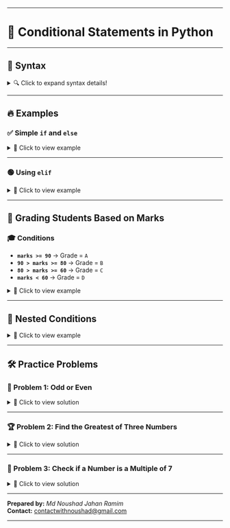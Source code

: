 
---

# 🌟 Conditional Statements in Python


---

## 📜 Syntax  

<details>
<summary>🔍 Click to expand syntax details!</summary>

```python
if condition:  # Executes if the condition is True
    statement1
elif condition:  # Executes if the previous conditions are False, and this one is True
    statement2
else:  # Executes if all conditions are False
    statementN
```

</details>  

---

## 🔥 Examples  

### ✅ Simple `if` and `else`  
<details>
<summary>🔗 Click to view example</summary>

```python
age = 14
if age >= 18:
    print("can vote")
    print("can drive")
else:
    print("can't vote")
```

Output:  
> can't vote  

</details>  

---

### 🟢 Using `elif`  
<details>
<summary>🔗 Click to view example</summary>

```python
light = "green"

if light == "red":
    print("Stop")
elif light == "green":
    print("Go")
elif light == "yellow":
    print("Go fast")
else:
    print("Invalid light")

print("End of code")
```

Output:  
> Go  
> End of code  

</details>  

---

## 🧮 Grading Students Based on Marks  

### 🎓 Conditions  
- **`marks >= 90`** → Grade = `A`  
- **`90 > marks >= 80`** → Grade = `B`  
- **`80 > marks >= 60`** → Grade = `C`  
- **`marks < 60`** → Grade = `D`  

<details>
<summary>🔗 Click to view example</summary>

```python
marks = int(input("Enter your marks: "))
if marks >= 90:
    grade = "A"
elif marks < 90 and marks >= 80:
    grade = "B"
elif marks < 80 and marks >= 60:
    grade = "C"
else:
    grade = "D"

print("Grade is:", grade)
```

Example Input:  
> 85  

Output:  
> Grade is: B  

</details>  

---

## 🔄 Nested Conditions  
<details>
<summary>🔗 Click to view example</summary>

```python
age = 64
if age >= 18:
    if age >= 90:
        print("Can't drive")
    else:
        print("Can drive")
else:
    print("Can't drive")
```

Example Output:  
> Can drive  

</details>  

---

## 🛠️ Practice Problems  

### 🧮 Problem 1: Odd or Even  
<details>
<summary>🔗 Click to view solution</summary>

```python
num = int(input("Enter a valid number: "))
if num % 2 == 0:
    print("Even")
else:
    print("Odd")
```

Example Input:  
> 5  

Output:  
> Odd  

</details>  

---

### 🏆 Problem 2: Find the Greatest of Three Numbers  
<details>
<summary>🔗 Click to view solution</summary>

```python
a = int(input("Enter the first number: "))
b = int(input("Enter the second number: "))
c = int(input("Enter the third number: "))

if a > b and a > c:
    print("a is greater")
elif b > a and b > c:
    print("b is greater")
else:
    print("c is greater")
```

Example Input:  
> a = 7, b = 12, c = 5  

Output:  
> b is greater  

</details>  

---

### 🧮 Problem 3: Check if a Number is a Multiple of 7  
<details>
<summary>🔗 Click to view solution</summary>

```python
x = int(input("Enter a number: "))
if x % 7 == 0:
    print("Multiple of 7")
else:
    print("Not a multiple of 7")
```

Example Input:  
> 14  

Output:  
> Multiple of 7  

</details>  

---

**Prepared by:** *Md Noushad Jahan Ramim*  
**Contact:** contactwithnoushad@gmail.com

---
